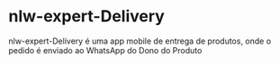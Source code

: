 # nlw-expert-Delivery
nlw-expert-Delivery é uma app mobile de entrega de produtos, onde o pedido é enviado ao WhatsApp do Dono do Produto 
